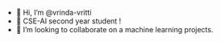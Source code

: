 - 👋 Hi, I’m @vrinda-vritti
- 👀 CSE-AI second year student !
- 💞️ I’m looking to collaborate on a machine learning projects.

<!---
vrinda-vritti/vrinda-vritti is a ✨ special ✨ repository because its `README.md` (this file) appears on your GitHub profile.
You can click the Preview link to take a look at your changes.
--->
